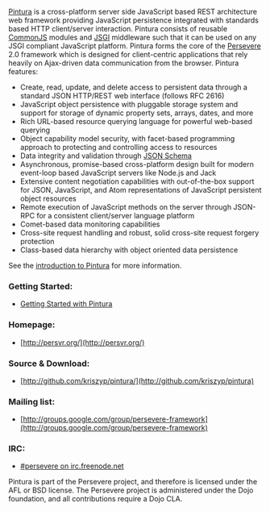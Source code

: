 [Pintura](http://www.google.com/maps?f=q&source=s_q&hl=en&geocode=&q=pintura&sll=40.554798,-111.881839&sspn=0.009211,0.016351&ie=UTF8&hq=&hnear=Pintura,+Washington,+Utah&ll=37.31666,-113.171539&spn=0.308538,0.523224&t=p&z=11)
is a cross-platform server side JavaScript based REST architecture web framework providing JavaScript persistence integrated with standards based HTTP client/server interaction. Pintura consists of reusable [CommonJS](http://wiki.commonjs.org/) modules and [JSGI](http://jackjs.org/jsgi-spec.html) middleware such that it can be used on any JSGI compliant JavaScript platform. Pintura forms the core of the [Persevere](http://www.persvr.org/) 2.0 framework which is designed for client-centric applications that rely heavily on Ajax-driven data communication from the browser. Pintura features:

* Create, read, update, and delete access to persistent data through a standard JSON HTTP/REST web interface (follows RFC 2616) 
* JavaScript object persistence with pluggable storage system and support for storage of dynamic property sets, arrays, dates, and more
* Rich URL-based resource querying language for powerful web-based querying
* Object capability model security, with facet-based programming approach to protecting and controlling access to resources
* Data integrity and validation through [JSON Schema](http://tools.ietf.org/html/draft-zyp-json-schema-01)
* Asynchronous, promise-based cross-platform design built for modern event-loop based JavaScript servers like Node.js and Jack
* Extensive content negotiation capabilities with out-of-the-box support for JSON, JavaScript, and Atom representations of JavaScript persistent object resources
* Remote execution of JavaScript methods on the server through JSON-RPC for a consistent client/server language platform
* Comet-based data monitoring capabilities
* Cross-site request handling and robust, solid cross-site request forgery protection
* Class-based data hierarchy with object oriented data persistence

See the [introduction to Pintura](http://www.sitepen.com/blog/2010/01/22/introducing-pintura/) for more information. 

### Getting Started:

* [Getting Started with Pintura](http://www.sitepen.com/blog/2010/01/25/getting-started-with-pintura/)

### Homepage:

* [http://persvr.org/](http://persvr.org/)

### Source & Download:

* [http://github.com/kriszyp/pintura/](http://github.com/kriszyp/pintura)

### Mailing list:

* [http://groups.google.com/group/persevere-framework](http://groups.google.com/group/persevere-framework)

### IRC:

* [\#persevere on irc.freenode.net](http://webchat.freenode.net/?channels=persevere)

Pintura is part of the Persevere project, and therefore is licensed under the
AFL or BSD license. The Persevere project is administered under the Dojo foundation,
and all contributions require a Dojo CLA.